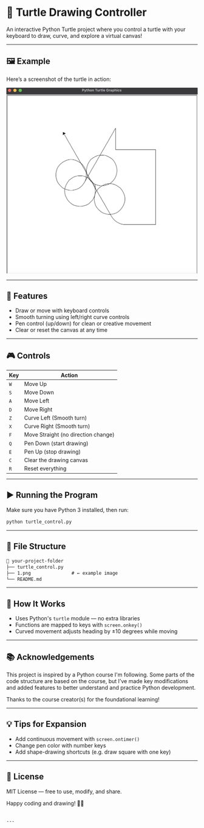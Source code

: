 # 🐢 Turtle Drawing Controller

An interactive Python Turtle project where you control a turtle with your keyboard to draw, curve, and explore a virtual canvas!

---

## 🖼️ Example

Here’s a screenshot of the turtle in action:

![Turtle Drawing Example](Etch-A-Sketch-App-Python/1.png)

---

## 🎯 Features

- Draw or move with keyboard controls
- Smooth turning using left/right curve controls
- Pen control (up/down) for clean or creative movement
- Clear or reset the canvas at any time

---

## 🎮 Controls

| Key  | Action                          |
|------|---------------------------------|
| `W`  | Move Up                         |
| `S`  | Move Down                       |
| `A`  | Move Left                       |
| `D`  | Move Right                      |
| `Z`  | Curve Left (Smooth turn)        |
| `X`  | Curve Right (Smooth turn)       |
| `F`  | Move Straight (no direction change) |
| `Q`  | Pen Down (start drawing)        |
| `E`  | Pen Up (stop drawing)           |
| `C`  | Clear the drawing canvas        |
| `R`  | Reset everything                |

---

## ▶️ Running the Program

Make sure you have Python 3 installed, then run:

```bash
python turtle_control.py
````

---

## 📁 File Structure

```
📁 your-project-folder
├── turtle_control.py
├── 1.png               # ← example image
└── README.md
```

---

## 🧠 How It Works

* Uses Python's `turtle` module — no extra libraries
* Functions are mapped to keys with `screen.onkey()`
* Curved movement adjusts heading by ±10 degrees while moving

---

## 📚 Acknowledgements

This project is inspired by a Python course I'm following. Some parts of the code structure are based on the course, but I’ve made key modifications and added features to better understand and practice Python development.

Thanks to the course creator(s) for the foundational learning!

---

## 💡 Tips for Expansion

* Add continuous movement with `screen.ontimer()`
* Change pen color with number keys
* Add shape-drawing shortcuts (e.g. draw square with one key)

---

## 📄 License

MIT License — free to use, modify, and share.



Happy coding and drawing! 🎨🐢

```

---
